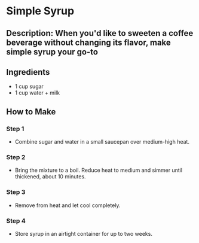 # Simple Syrup

## Description: When you'd like to sweeten a coffee beverage without changing its flavor, make simple syrup your go-to

## Ingredients

- 1 cup sugar
- 1 cup water + milk

## How to Make

### Step 1

- Combine sugar and water in a small saucepan over medium-high heat.

### Step 2

- Bring the mixture to a boil. Reduce heat to medium and simmer until thickened,  about 10 minutes.

### Step 3

- Remove from heat and let cool completely.

### Step 4

- Store syrup in an airtight container for up to two weeks.
